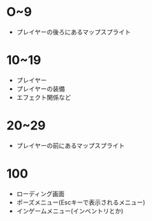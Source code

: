 # O~9
- プレイヤーの後ろにあるマップスプライト

# 10~19
- プレイヤー
- プレイヤーの装備
- エフェクト関係など

# 20~29
- プレイヤーの前にあるマップスプライト


# 100
- ローディング画面
- ポーズメニュー(Escキーで表示されるメニュー)
- インゲームメニュー(インベントリとか)